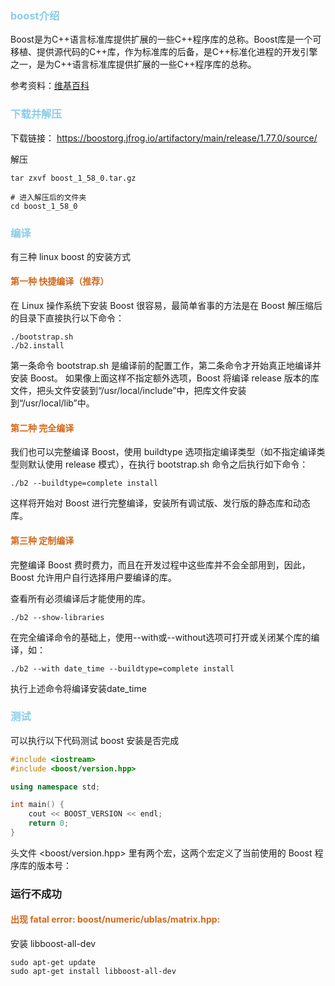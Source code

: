 ### <font color=skyblue>boost介绍</font>
Boost是为C++语言标准库提供扩展的一些C++程序库的总称。Boost库是一个可移植、提供源代码的C++库，作为标准库的后备，是C++标准化进程的开发引擎之一，是为C++语言标准库提供扩展的一些C++程序库的总称。

参考资料：[维基百科](https://zh.wikipedia.org/wiki/Boost_C%2B%2B_Libraries)

### <font color=skyblue>下载并解压</font>
下载链接： https://boostorg.jfrog.io/artifactory/main/release/1.77.0/source/

解压
```
tar zxvf boost_1_58_0.tar.gz

# 进入解压后的文件夹
cd boost_1_58_0
```

### <font color=skyblue>编译</font>
有三种 linux boost 的安装方式

#### <font color=chocolate> 第一种 快捷编译（推荐） </font>
在 Linux 操作系统下安装 Boost 很容易，最简单省事的方法是在 Boost 解压缩后的目录下直接执行以下命令： 
```
./bootstrap.sh
./b2.install
```
第一条命令 bootstrap.sh 是编译前的配置工作，第二条命令才开始真正地编译并安装 Boost。 
如果像上面这样不指定额外选项，Boost 将编译 release 版本的库文件，把头文件安装到“/usr/local/include”中，把库文件安装到“/usr/local/lib”中。 

#### <font color=chocolate> 第二种 完全编译 </font>
我们也可以完整编译 Boost，使用 buildtype 选项指定编译类型（如不指定编译类型则默认使用 release 模式），在执行 bootstrap.sh 命令之后执行如下命令： 
```
./b2 --buildtype=complete install
```
这样将开始对 Boost 进行完整编译，安装所有调试版、发行版的静态库和动态库。 

#### <font color=chocolate> 第三种 定制编译 </font>
完整编译 Boost 费时费力，而且在开发过程中这些库并不会全部用到，因此，Boost 允许用户自行选择用户要编译的库。

查看所有必须编译后才能使用的库。
```
./b2 --show-libraries
```

在完全编译命令的基础上，使用--with或--without选项可打开或关闭某个库的编译，如：
```
./b2 --with date_time --buildtype=complete install
```

执行上述命令将编译安装date_time

### <font color=skyblue>测试</font>
可以执行以下代码测试 boost 安装是否完成
```cpp
#include <iostream>
#include <boost/version.hpp>

using namespace std;

int main() {
    cout << BOOST_VERSION << endl;
    return 0;
}
```
头文件 <boost/version.hpp> 里有两个宏，这两个宏定义了当前使用的 Boost 程序库的版本号：

### 运行不成功
#### <font color=chocolate> 出现 fatal error: boost/numeric/ublas/matrix.hpp: </font>
安装 libboost-all-dev
```
sudo apt-get update
sudo apt-get install libboost-all-dev
```